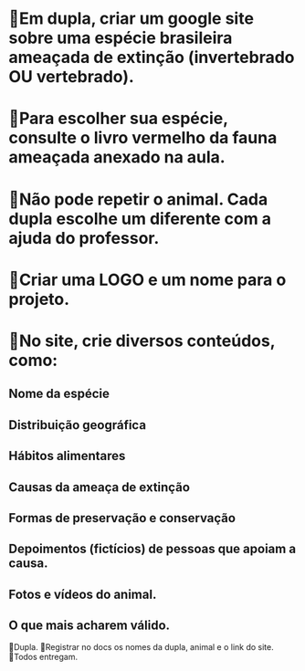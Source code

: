 # 🌱Em dupla, criar um google site sobre uma espécie brasileira ameaçada de extinção (invertebrado OU vertebrado). 
# 🌱Para escolher sua espécie, consulte o livro vermelho da fauna ameaçada anexado na aula.
# 🌱Não pode repetir o animal. Cada dupla escolhe um diferente com a ajuda do professor.
# 🌱Criar uma LOGO e um nome para o projeto.
# 🌱No site, crie diversos conteúdos, como:
## Nome da espécie
## Distribuição geográfica
## Hábitos alimentares
## Causas da ameaça de extinção
## Formas de preservação e conservação
## Depoimentos (fictícios) de pessoas que apoiam a causa.
## Fotos e vídeos do animal.
## O que mais acharem válido.
🔸Dupla.
🔸Registrar no docs os nomes da dupla, animal e o link do site.
🔸Todos entregam.